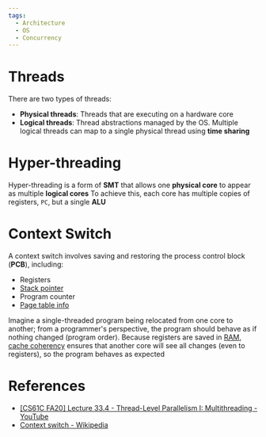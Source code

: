 ```yaml
---
tags:
  - Architecture
  - OS
  - Concurrency
---
```


# Threads

There are two types of threads:

- **Physical threads**: Threads that are executing on a hardware core
- **Logical threads**: Thread abstractions managed by the OS. Multiple logical threads can map to a single physical thread using **time sharing**

# Hyper-threading

Hyper-threading is a form of **SMT** that allows one **physical core** to appear as multiple **logical cores**
To achieve this, each core has multiple copies of registers, `PC`, but a single **ALU**

# Context Switch

A context switch involves saving and restoring the process control block (**PCB**), including:

- Registers
- [Stack pointer](Stack%20and%20Subroutine%20Calling.md)
- Program counter
- [Page table info](Virtual%20Memory.md)

Imagine a single-threaded program being relocated from one core to another; from a programmer's perspective, the program should behave as if nothing changed (program order). Because registers are saved in [RAM](Random%20Access%20Memory.md), [cache coherency](Cache%20Coherency.md) ensures that another core will see all changes (even to registers), so the program behaves as expected

# References

- [[CS61C FA20] Lecture 33.4 - Thread-Level Parallelism I: Multithreading - YouTube](https://youtu.be/_ZL8Z81yI5w?si=wNehxisw9x353Vvl)
- [Context switch - Wikipedia](https://en.wikipedia.org/wiki/Context_switch)
